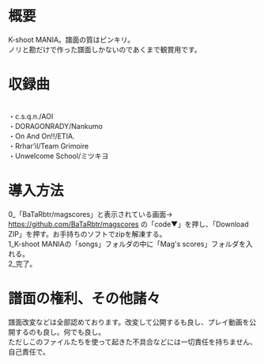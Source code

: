 # 概要
K-shoot MANIA。譜面の質はピンキリ。
<br>
ノリと勘だけで作った譜面しかないのであくまで観賞用です。

# 収録曲
<br>
・c.s.q.n./AOI
<br>
・DORAGONRADY/Nankumo
<br>
・On And On!!/ETIA.
<br>
・Rrhar’il/Team Grimoire
<br>
・Unwelcome School/ミツキヨ

# 導入方法
0_「BaTaRbtr/magscores」と表示されている画面→ https://github.com/BaTaRbtr/magscores の「code▼」を押し、「Download ZIP」を押す。お手持ちのソフトでzipを解凍する。
<br>
1_K-shoot MANIAの「songs」フォルダの中に「Mag's scores」フォルダを入れる。
<br>
2_完了。

# 譜面の権利、その他諸々
譜面改変などは全部認めております。改変して公開するも良し、プレイ動画を公開するのも良し。何でも良し。
<br>
ただしこのファイルたちを使って起きた不具合などには一切責任を持ちません、自己責任で。
